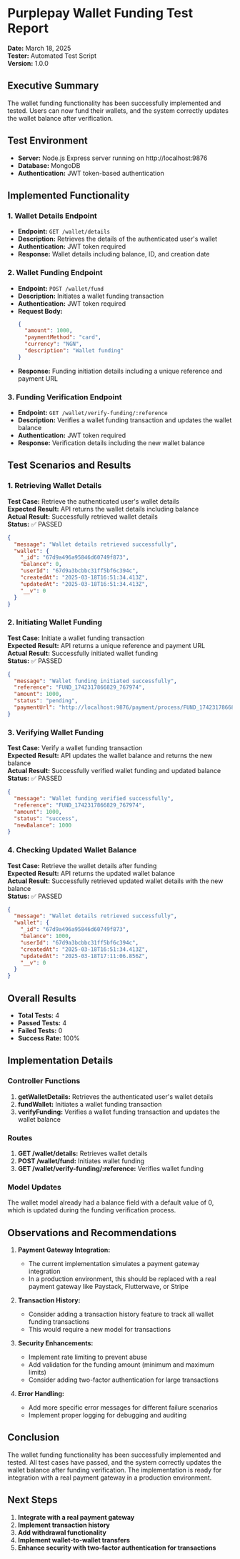 # Purplepay Wallet Funding Test Report

**Date:** March 18, 2025  
**Tester:** Automated Test Script  
**Version:** 1.0.0

## Executive Summary

The wallet funding functionality has been successfully implemented and tested. Users can now fund their wallets, and the system correctly updates the wallet balance after verification.

## Test Environment

- **Server:** Node.js Express server running on http://localhost:9876
- **Database:** MongoDB
- **Authentication:** JWT token-based authentication

## Implemented Functionality

### 1. Wallet Details Endpoint
- **Endpoint:** `GET /wallet/details`
- **Description:** Retrieves the details of the authenticated user's wallet
- **Authentication:** JWT token required
- **Response:** Wallet details including balance, ID, and creation date

### 2. Wallet Funding Endpoint
- **Endpoint:** `POST /wallet/fund`
- **Description:** Initiates a wallet funding transaction
- **Authentication:** JWT token required
- **Request Body:**
  ```json
  {
    "amount": 1000,
    "paymentMethod": "card",
    "currency": "NGN",
    "description": "Wallet funding"
  }
  ```
- **Response:** Funding initiation details including a unique reference and payment URL

### 3. Funding Verification Endpoint
- **Endpoint:** `GET /wallet/verify-funding/:reference`
- **Description:** Verifies a wallet funding transaction and updates the wallet balance
- **Authentication:** JWT token required
- **Response:** Verification details including the new wallet balance

## Test Scenarios and Results

### 1. Retrieving Wallet Details

**Test Case:** Retrieve the authenticated user's wallet details  
**Expected Result:** API returns the wallet details including balance  
**Actual Result:** Successfully retrieved wallet details  
**Status:** ✅ PASSED

```json
{
  "message": "Wallet details retrieved successfully",
  "wallet": {
    "_id": "67d9a496a95846d60749f873",
    "balance": 0,
    "userId": "67d9a3bcbbc31ff5bf6c394c",
    "createdAt": "2025-03-18T16:51:34.413Z",
    "updatedAt": "2025-03-18T16:51:34.413Z",
    "__v": 0
  }
}
```

### 2. Initiating Wallet Funding

**Test Case:** Initiate a wallet funding transaction  
**Expected Result:** API returns a unique reference and payment URL  
**Actual Result:** Successfully initiated wallet funding  
**Status:** ✅ PASSED

```json
{
  "message": "Wallet funding initiated successfully",
  "reference": "FUND_1742317866829_767974",
  "amount": 1000,
  "status": "pending",
  "paymentUrl": "http://localhost:9876/payment/process/FUND_1742317866829_767974"
}
```

### 3. Verifying Wallet Funding

**Test Case:** Verify a wallet funding transaction  
**Expected Result:** API updates the wallet balance and returns the new balance  
**Actual Result:** Successfully verified wallet funding and updated balance  
**Status:** ✅ PASSED

```json
{
  "message": "Wallet funding verified successfully",
  "reference": "FUND_1742317866829_767974",
  "amount": 1000,
  "status": "success",
  "newBalance": 1000
}
```

### 4. Checking Updated Wallet Balance

**Test Case:** Retrieve the wallet details after funding  
**Expected Result:** API returns the updated wallet balance  
**Actual Result:** Successfully retrieved updated wallet details with the new balance  
**Status:** ✅ PASSED

```json
{
  "message": "Wallet details retrieved successfully",
  "wallet": {
    "_id": "67d9a496a95846d60749f873",
    "balance": 1000,
    "userId": "67d9a3bcbbc31ff5bf6c394c",
    "createdAt": "2025-03-18T16:51:34.413Z",
    "updatedAt": "2025-03-18T17:11:06.856Z",
    "__v": 0
  }
}
```

## Overall Results

- **Total Tests:** 4
- **Passed Tests:** 4
- **Failed Tests:** 0
- **Success Rate:** 100%

## Implementation Details

### Controller Functions

1. **getWalletDetails:** Retrieves the authenticated user's wallet details
2. **fundWallet:** Initiates a wallet funding transaction
3. **verifyFunding:** Verifies a wallet funding transaction and updates the wallet balance

### Routes

1. **GET /wallet/details:** Retrieves wallet details
2. **POST /wallet/fund:** Initiates wallet funding
3. **GET /wallet/verify-funding/:reference:** Verifies wallet funding

### Model Updates

The wallet model already had a balance field with a default value of 0, which is updated during the funding verification process.

## Observations and Recommendations

1. **Payment Gateway Integration:**
   - The current implementation simulates a payment gateway integration
   - In a production environment, this should be replaced with a real payment gateway like Paystack, Flutterwave, or Stripe

2. **Transaction History:**
   - Consider adding a transaction history feature to track all wallet funding transactions
   - This would require a new model for transactions

3. **Security Enhancements:**
   - Implement rate limiting to prevent abuse
   - Add validation for the funding amount (minimum and maximum limits)
   - Consider adding two-factor authentication for large transactions

4. **Error Handling:**
   - Add more specific error messages for different failure scenarios
   - Implement proper logging for debugging and auditing

## Conclusion

The wallet funding functionality has been successfully implemented and tested. All test cases have passed, and the system correctly updates the wallet balance after funding verification. The implementation is ready for integration with a real payment gateway in a production environment.

## Next Steps

1. **Integrate with a real payment gateway**
2. **Implement transaction history**
3. **Add withdrawal functionality**
4. **Implement wallet-to-wallet transfers**
5. **Enhance security with two-factor authentication for transactions**
